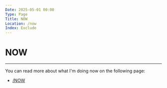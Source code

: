 ```yaml
---
Date: 2025-05-01 00:00
Type: Page
Title: NOW
Location: /now
Index: Exclude
---
```


# NOW

---

You can read more about what I'm doing now on the following page:

- [/NOW](https://luxury-format.omg.lol/now)
